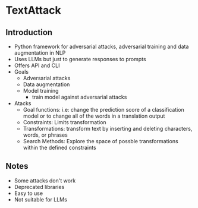 # TextAttack

## Introduction

- Python framework for adversarial attacks, adversarial training and data augmentation in NLP
- Uses LLMs but just to generate responses to prompts
- Offers API and CLI
- Goals
  - Adversarial attacks
  - Data augmentation
  - Model training
    - train model against adversarial attacks
- Atacks
  - Goal functions: i.e: change the prediction score of a classification model or to change all of the words in a translation output
  - Constraints: Limits transformation
  - Transformations: transform text by inserting and deleting characters, words, or phrases
  - Search Methods: Explore the space of possble transformations within the defined constraints

## Notes

- Some attacks don't work
- Deprecated libraries
- Easy to use
- Not suitable for LLMs